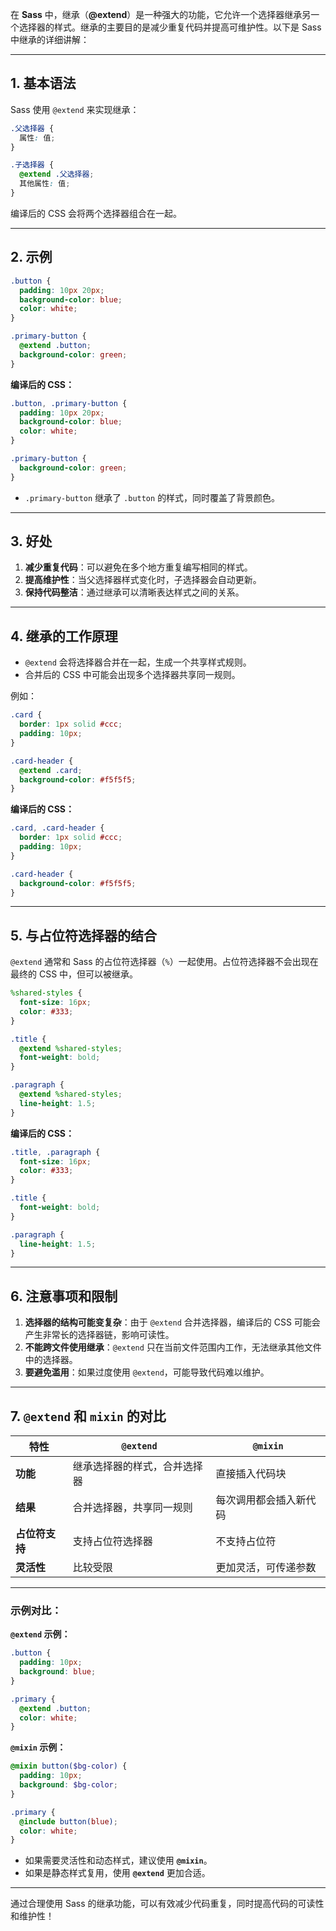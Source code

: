 在 **Sass** 中，继承（**@extend**）是一种强大的功能，它允许一个选择器继承另一个选择器的样式。继承的主要目的是减少重复代码并提高可维护性。以下是 Sass 中继承的详细讲解：

---

## 1. **基本语法**

Sass 使用 `@extend` 来实现继承：

```scss
.父选择器 {
  属性: 值;
}

.子选择器 {
  @extend .父选择器;
  其他属性: 值;
}
```

编译后的 CSS 会将两个选择器组合在一起。

---

## 2. **示例**

```scss
.button {
  padding: 10px 20px;
  background-color: blue;
  color: white;
}

.primary-button {
  @extend .button;
  background-color: green;
}
```

**编译后的 CSS：**

```css
.button, .primary-button {
  padding: 10px 20px;
  background-color: blue;
  color: white;
}

.primary-button {
  background-color: green;
}
```

- `.primary-button` 继承了 `.button` 的样式，同时覆盖了背景颜色。

---

## 3. **好处**

1. **减少重复代码**：可以避免在多个地方重复编写相同的样式。
2. **提高维护性**：当父选择器样式变化时，子选择器会自动更新。
3. **保持代码整洁**：通过继承可以清晰表达样式之间的关系。

---

## 4. **继承的工作原理**

- `@extend` 会将选择器合并在一起，生成一个共享样式规则。
- 合并后的 CSS 中可能会出现多个选择器共享同一规则。

例如：

```scss
.card {
  border: 1px solid #ccc;
  padding: 10px;
}

.card-header {
  @extend .card;
  background-color: #f5f5f5;
}
```

**编译后的 CSS：**

```css
.card, .card-header {
  border: 1px solid #ccc;
  padding: 10px;
}

.card-header {
  background-color: #f5f5f5;
}
```

---

## 5. **与占位符选择器的结合**

`@extend` 通常和 Sass 的占位符选择器（`%`）一起使用。占位符选择器不会出现在最终的 CSS 中，但可以被继承。

```scss
%shared-styles {
  font-size: 16px;
  color: #333;
}

.title {
  @extend %shared-styles;
  font-weight: bold;
}

.paragraph {
  @extend %shared-styles;
  line-height: 1.5;
}
```

**编译后的 CSS：**

```css
.title, .paragraph {
  font-size: 16px;
  color: #333;
}

.title {
  font-weight: bold;
}

.paragraph {
  line-height: 1.5;
}
```

---

## 6. **注意事项和限制**

1. **选择器的结构可能变复杂**：由于 `@extend` 合并选择器，编译后的 CSS 可能会产生非常长的选择器链，影响可读性。
2. **不能跨文件使用继承**：`@extend` 只在当前文件范围内工作，无法继承其他文件中的选择器。
3. **要避免滥用**：如果过度使用 `@extend`，可能导致代码难以维护。

---

## 7. **`@extend` 和 `mixin` 的对比**

|特性|`@extend`|`@mixin`|
|---|---|---|
|**功能**|继承选择器的样式，合并选择器|直接插入代码块|
|**结果**|合并选择器，共享同一规则|每次调用都会插入新代码|
|**占位符支持**|支持占位符选择器|不支持占位符|
|**灵活性**|比较受限|更加灵活，可传递参数|

---

### 示例对比：

**`@extend` 示例：**

```scss
.button {
  padding: 10px;
  background: blue;
}

.primary {
  @extend .button;
  color: white;
}
```

**`@mixin` 示例：**

```scss
@mixin button($bg-color) {
  padding: 10px;
  background: $bg-color;
}

.primary {
  @include button(blue);
  color: white;
}
```

- 如果需要灵活性和动态样式，建议使用 **`@mixin`**。
- 如果是静态样式复用，使用 **`@extend`** 更加合适。

---

通过合理使用 Sass 的继承功能，可以有效减少代码重复，同时提高代码的可读性和维护性！